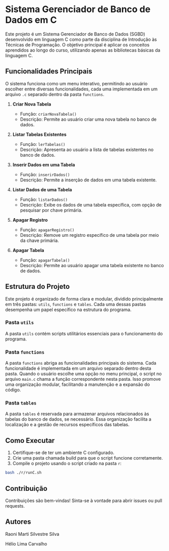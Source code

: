 # Sistema Gerenciador de Banco de Dados em C

Este projeto é um Sistema Gerenciador de Banco de Dados (SGBD) desenvolvido em linguagem C como parte da disciplina de Introdução às Técnicas de Programação. O objetivo principal é aplicar os conceitos aprendidos ao longo do curso, utilizando apenas as bibliotecas básicas da linguagem C.

## Funcionalidades Principais

O sistema funciona como um menu interativo, permitindo ao usuário escolher entre diversas funcionalidades, cada uma implementada em um arquivo `.c` separado dentro da pasta `functions`.

1. **Criar Nova Tabela**
   - Função: `criarNovaTabela()`
   - Descrição: Permite ao usuário criar uma nova tabela no banco de dados.

2. **Listar Tabelas Existentes**
   - Função: `lerTabelas()`
   - Descrição: Apresenta ao usuário a lista de tabelas existentes no banco de dados.

3. **Inserir Dados em uma Tabela**
   - Função: `inserirDados()`
   - Descrição: Permite a inserção de dados em uma tabela existente.

4. **Listar Dados de uma Tabela**
   - Função: `listarDados()`
   - Descrição: Exibe os dados de uma tabela específica, com opção de pesquisar por chave primária.

5. **Apagar Registro**
   - Função: `apagarRegistro()`
   - Descrição: Remove um registro específico de uma tabela por meio da chave primária.

6. **Apagar Tabela**
   - Função: `apagarTabela()`
   - Descrição: Permite ao usuário apagar uma tabela existente no banco de dados.


## Estrutura do Projeto

Este projeto é organizado de forma clara e modular, dividido principalmente em três pastas: `utils`, `functions` e `tables`. Cada uma dessas pastas desempenha um papel específico na estrutura do programa.

### Pasta `utils`

A pasta `utils` contém scripts utilitários essenciais para o funcionamento do programa.

### Pasta `functions`

A pasta `functions` abriga as funcionalidades principais do sistema. Cada funcionalidade é implementada em um arquivo separado dentro desta pasta. Quando o usuário escolhe uma opção no menu principal, o script no arquivo `main.c` chama a função correspondente nesta pasta. Isso promove uma organização modular, facilitando a manutenção e a expansão do código.

### Pasta `tables`

A pasta `tables` é reservada para armazenar arquivos relacionados às tabelas do banco de dados, se necessário. Essa organização facilita a localização e a gestão de recursos específicos das tabelas.



## Como Executar

1. Certifique-se de ter um ambiente C configurado.
2. Crie uma pasta chamada build para que o script funcione corretamente. 
3. Compile o projeto usando o script criado na pasta `r`:


```bash
bash ./r/runC.sh
```

## Contribuição

Contribuições são bem-vindas! Sinta-se à vontade para abrir issues ou pull requests.

## Autores

Raoni Marti Silvestre Silva

Hélio Lima Carvalho